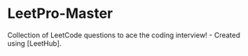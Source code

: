# LeetPro-Master
Collection of LeetCode questions to ace the coding interview! - Created using [LeetHub].
